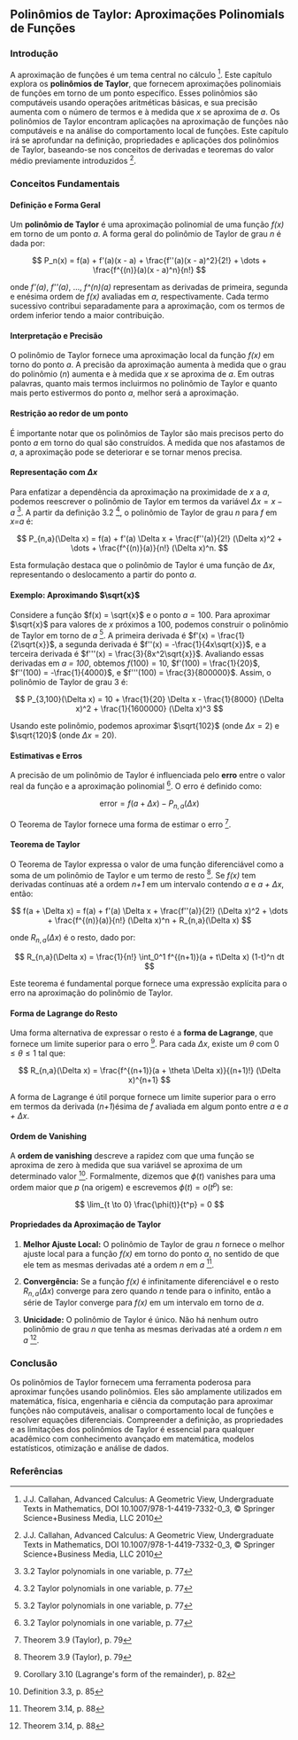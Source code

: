 ## Polinômios de Taylor: Aproximações Polinomials de Funções

### Introdução
A aproximação de funções é um tema central no cálculo [^1]. Este capítulo explora os **polinômios de Taylor**, que fornecem aproximações polinomiais de funções em torno de um ponto específico. Esses polinômios são computáveis usando operações aritméticas básicas, e sua precisão aumenta com o número de termos e à medida que *x* se aproxima de *a*. Os polinômios de Taylor encontram aplicações na aproximação de funções não computáveis e na análise do comportamento local de funções. Este capítulo irá se aprofundar na definição, propriedades e aplicações dos polinômios de Taylor, baseando-se nos conceitos de derivadas e teoremas do valor médio previamente introduzidos [^1].

### Conceitos Fundamentais
#### Definição e Forma Geral
Um **polinômio de Taylor** é uma aproximação polinomial de uma função *f(x)* em torno de um ponto *a*. A forma geral do polinômio de Taylor de grau *n* é dada por:

$$
P_n(x) = f(a) + f'(a)(x - a) + \frac{f''(a)(x - a)^2}{2!} + \dots + \frac{f^{(n)}(a)(x - a)^n}{n!}
$$

onde *f'(a)*, *f''(a)*, ..., *f^(n)(a)* representam as derivadas de primeira, segunda e enésima ordem de *f(x)* avaliadas em *a*, respectivamente. Cada termo sucessivo contribui separadamente para a aproximação, com os termos de ordem inferior tendo a maior contribuição.

#### Interpretação e Precisão
O polinômio de Taylor fornece uma aproximação local da função *f(x)* em torno do ponto *a*. A precisão da aproximação aumenta à medida que o grau do polinômio (*n*) aumenta e à medida que *x* se aproxima de *a*. Em outras palavras, quanto mais termos incluirmos no polinômio de Taylor e quanto mais perto estivermos do ponto *a*, melhor será a aproximação.

#### Restrição ao redor de um ponto

É importante notar que os polinômios de Taylor são mais precisos perto do ponto *a* em torno do qual são construídos. À medida que nos afastamos de *a*, a aproximação pode se deteriorar e se tornar menos precisa.

#### Representação com $\Delta x$
Para enfatizar a dependência da aproximação na proximidade de *x* a *a*, podemos reescrever o polinômio de Taylor em termos da variável $\Delta x = x - a$ [^77]. A partir da definição 3.2 [^77], o polinômio de Taylor de grau *n* para *f* em *x=a* é:

$$
P_{n,a}(\Delta x) = f(a) + f'(a) \Delta x + \frac{f''(a)}{2!} (\Delta x)^2 + \dots + \frac{f^{(n)}(a)}{n!} (\Delta x)^n.
$$

Esta formulação destaca que o polinômio de Taylor é uma função de $\Delta x$, representando o deslocamento a partir do ponto *a*.

#### Exemplo: Aproximando $\sqrt{x}$
Considere a função $f(x) = \sqrt{x}$ e o ponto $a = 100$. Para aproximar $\sqrt{x}$ para valores de *x* próximos a 100, podemos construir o polinômio de Taylor em torno de *a* [^77]. A primeira derivada é $f'(x) = \frac{1}{2\sqrt{x}}$, a segunda derivada é $f''(x) = -\frac{1}{4x\sqrt{x}}$, e a terceira derivada é $f'''(x) = \frac{3}{8x^2\sqrt{x}}$. Avaliando essas derivadas em *a = 100*, obtemos $f(100) = 10$, $f'(100) = \frac{1}{20}$, $f''(100) = -\frac{1}{4000}$, e $f'''(100) = \frac{3}{800000}$. Assim, o polinômio de Taylor de grau 3 é:

$$
P_{3,100}(\Delta x) = 10 + \frac{1}{20} \Delta x - \frac{1}{8000} (\Delta x)^2 + \frac{1}{1600000} (\Delta x)^3
$$

Usando este polinômio, podemos aproximar $\sqrt{102}$ (onde $\Delta x = 2$) e $\sqrt{120}$ (onde $\Delta x = 20$).

#### Estimativas e Erros
A precisão de um polinômio de Taylor é influenciada pelo **erro** entre o valor real da função e a aproximação polinomial [^77]. O erro é definido como:

$$
\text{error} = f(a + \Delta x) - P_{n,a}(\Delta x)
$$

O Teorema de Taylor fornece uma forma de estimar o erro [^79].

#### Teorema de Taylor
O Teorema de Taylor expressa o valor de uma função diferenciável como a soma de um polinômio de Taylor e um termo de resto [^79]. Se *f(x)* tem derivadas contínuas até a ordem *n+1* em um intervalo contendo *a* e *a + ∆x*, então:

$$
f(a + \Delta x) = f(a) + f'(a) \Delta x + \frac{f''(a)}{2!} (\Delta x)^2 + \dots + \frac{f^{(n)}(a)}{n!} (\Delta x)^n + R_{n,a}(\Delta x)
$$

onde $R_{n,a}(\Delta x)$ é o resto, dado por:

$$
R_{n,a}(\Delta x) = \frac{1}{n!} \int_0^1 f^{(n+1)}(a + t\Delta x) (1-t)^n dt
$$

Este teorema é fundamental porque fornece uma expressão explícita para o erro na aproximação do polinômio de Taylor.

#### Forma de Lagrange do Resto

Uma forma alternativa de expressar o resto é a **forma de Lagrange**, que fornece um limite superior para o erro [^82]. Para cada $\Delta x$, existe um $\theta$ com $0 \leq \theta \leq 1$ tal que:

$$
R_{n,a}(\Delta x) = \frac{f^{(n+1)}(a + \theta \Delta x)}{(n+1)!} (\Delta x)^{n+1}
$$

A forma de Lagrange é útil porque fornece um limite superior para o erro em termos da derivada (*n+1*)ésima de *f* avaliada em algum ponto entre *a* e *a + ∆x*.

#### Ordem de Vanishing

A **ordem de vanishing** descreve a rapidez com que uma função se aproxima de zero à medida que sua variável se aproxima de um determinado valor [^85]. Formalmente, dizemos que $\phi(t)$ vanishes para uma ordem maior que *p* (na origem) e escrevemos $\phi(t) = o(t^p)$ se:

$$
\lim_{t \to 0} \frac{\phi(t)}{t^p} = 0
$$

#### Propriedades da Aproximação de Taylor
1.  **Melhor Ajuste Local:** O polinômio de Taylor de grau *n* fornece o melhor ajuste local para a função *f(x)* em torno do ponto *a*, no sentido de que ele tem as mesmas derivadas até a ordem *n* em *a* [^88].

2.  **Convergência:** Se a função *f(x)* é infinitamente diferenciável e o resto $R_{n,a}(\Delta x)$ converge para zero quando *n* tende para o infinito, então a série de Taylor converge para *f(x)* em um intervalo em torno de *a*.

3.  **Unicidade:** O polinômio de Taylor é único. Não há nenhum outro polinômio de grau *n* que tenha as mesmas derivadas até a ordem *n* em *a* [^88].

### Conclusão
Os polinômios de Taylor fornecem uma ferramenta poderosa para aproximar funções usando polinômios. Eles são amplamente utilizados em matemática, física, engenharia e ciência da computação para aproximar funções não computáveis, analisar o comportamento local de funções e resolver equações diferenciais. Compreender a definição, as propriedades e as limitações dos polinômios de Taylor é essencial para qualquer acadêmico com conhecimento avançado em matemática, modelos estatísticos, otimização e análise de dados.

### Referências
[^1]: J.J. Callahan, Advanced Calculus: A Geometric View, Undergraduate Texts in Mathematics, DOI 10.1007/978-1-4419-7332-0_3, © Springer Science+Business Media, LLC 2010
[^77]: 3.2 Taylor polynomials in one variable, p. 77
[^79]: Theorem 3.9 (Taylor), p. 79
[^82]: Corollary 3.10 (Lagrange's form of the remainder), p. 82
[^85]: Definition 3.3, p. 85
[^88]: Theorem 3.14, p. 88
<!-- END -->